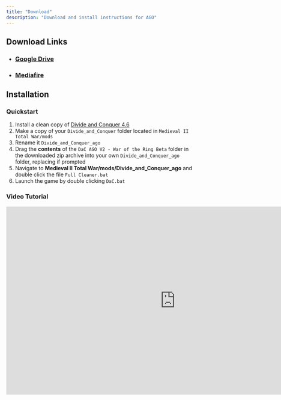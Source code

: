 ```yaml
---
title: "Download"
description: "Download and install instructions for AGO"
---
```


## Download Links

* ### [Google Drive](https://drive.google.com/file/d/1NONh9gxmbEF1qEFLACrCUCk26ttdXlVd/view?usp=sharing)
* ### [Mediafire](https://www.mediafire.com/file/89r450o7swl9vo0/DaC_AGO_V2.1_-_War_of_the_Ring.7z/file)

## Installation

### Quickstart

1. Install a clean copy of [Divide and Conquer 4.6](https://www.youtube.com/watch?v=jFcVSROpnXI)
2. Make a copy of your `Divide_and_Conquer` folder located in `Medieval II Total War/mods`
3. Rename it `Divide_and_Conquer_ago`
4. Drag the **contents** of the `DaC AGO V2 - War of the Ring Beta` folder in the downloaded zip archive into your own `Divide_and_Conquer_ago` folder, replacing if prompted
5. Navigate to **Medieval II Total War/mods/Divide_and_Conquer_ago** and double click the file `Full Cleaner.bat`
6. Launch the game by double clicking `DaC.bat`

### Video Tutorial
<div class="download-embed">
    <iframe allow="fullscreen;" frameborder="0" width="900" height="500"
    src="https://www.youtube.com/embed/P1Ht3Yr12Q8">
    </iframe>
</div>
